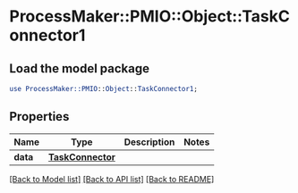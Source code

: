 # ProcessMaker::PMIO::Object::TaskConnector1

## Load the model package
```perl
use ProcessMaker::PMIO::Object::TaskConnector1;
```

## Properties
Name | Type | Description | Notes
------------ | ------------- | ------------- | -------------
**data** | [**TaskConnector**](TaskConnector.md) |  | 

[[Back to Model list]](../README.md#documentation-for-models) [[Back to API list]](../README.md#documentation-for-api-endpoints) [[Back to README]](../README.md)


